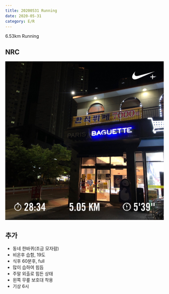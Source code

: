 ```yaml
---
title: 20200531 Running 
date: 2020-05-31
category: E/R
---
```


6.53km Running

## NRC

![20200531](/img/20200531.jpg)

## 추가

*   동네 한바퀴(조금 모자람)
*   비온후 습함, 19도
*   식후 60분후, full
*   많이 습하여 힘듬
*   주말 외출로 힘든 상태
*   왼쪽 무릎 보호대 착용
*   기상 6시
